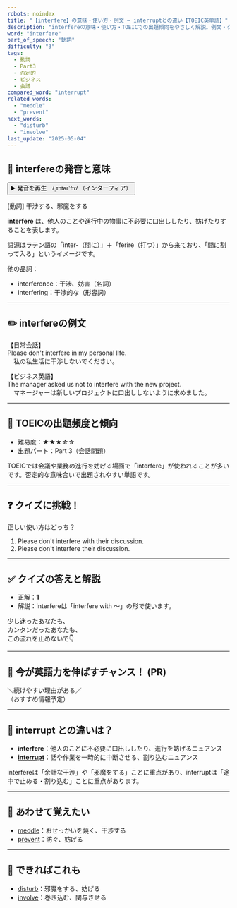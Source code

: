 ```yaml
---
robots: noindex
title: "【interfere】の意味・使い方・例文 ― interruptとの違い【TOEIC英単語】"
description: "interfereの意味・使い方・TOEICでの出題傾向をやさしく解説。例文・クイズ付きでinterruptとの違いもわかりやすく学べます。"
word: "interfere"
part_of_speech: "動詞"
difficulty: "3"
tags:
  - 動詞
  - Part3
  - 否定的
  - ビジネス
  - 会議
compared_word: "interrupt"
related_words:
  - "meddle"
  - "prevent"
next_words:
  - "disturb"
  - "involve"
last_update: "2025-05-04"
---
```


## 🔰 interfereの発音と意味

<button class="play-audio" onclick="playTTS('interfere')">
  <span class="play-audio-main">
    ▶️ 発音を再生　/ˌɪntərˈfɪr/
  </span>
  <span class="play-audio-sub">
    （インターフィア）
  </span>
</button>

[動詞] 干渉する、邪魔をする

**interfere** は、他人のことや進行中の物事に不必要に口出ししたり、妨げたりすることを表します。

語源はラテン語の「inter-（間に）」＋「ferire（打つ）」から来ており、「間に割って入る」というイメージです。

他の品詞：  
- interference：干渉、妨害（名詞）
- interfering：干渉的な（形容詞）

---

## ✏️ interfereの例文

【日常会話】  
Please don't interfere in my personal life.  
　私の私生活に干渉しないでください。

【ビジネス英語】  
The manager asked us not to interfere with the new project.  
　マネージャーは新しいプロジェクトに口出ししないように求めました。

---

## 🎯 TOEICの出題頻度と傾向

- 難易度：★★★☆☆
- 出題パート：Part 3（会話問題）

TOEICでは会議や業務の進行を妨げる場面で「interfere」が使われることが多いです。否定的な意味合いで出題されやすい単語です。

---

## ❓ クイズに挑戦！

正しい使い方はどっち？

1. Please don't interfere with their discussion.  
2. Please don't interfere their discussion.

---

## ✅ クイズの答えと解説

- 正解：**1**
- 解説：interfereは「interfere with ～」の形で使います。

少し迷ったあなたも、  
カンタンだったあなたも、  
この流れを止めないで👇️

---

## 🚀 今が英語力を伸ばすチャンス！ (PR)

<div class="info-center">
＼続けやすい理由がある／<br>  
（おすすめ情報予定）
</div>

---

## 🤔  interrupt との違いは？

- **interfere**：他人のことに不必要に口出ししたり、進行を妨げるニュアンス
- **[interrupt](/word/interrupt/)**：話や作業を一時的に中断させる、割り込むニュアンス

interfereは「余計な干渉」や「邪魔をする」ことに重点があり、interruptは「途中で止める・割り込む」ことに重点があります。

---

## 🧩 あわせて覚えたい

- [meddle](/word/meddle/)：おせっかいを焼く、干渉する
- [prevent](/word/prevent/)：防ぐ、妨げる

---

## 📖 できればこれも

- [disturb](/word/disturb/)：邪魔をする、妨げる
- [involve](/word/involve/)：巻き込む、関与させる

<!-- cvid: aid36_bid49 -->
